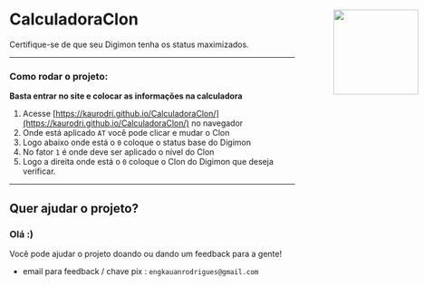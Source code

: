 # CalculadoraClon <img src="https://wikimon.net/images/thumb/f/f1/Agumon_hakase_xantibody_digimon_profile.png/800px-Agumon_hakase_xantibody_digimon_profile.png" width="150px" style="position: absolute; right: 10px">

Certifique-se de que seu Digimon tenha os status maximizados.
<hr>

### Como rodar o projeto:

**Basta entrar no site e colocar as informações na calculadora**

1. Acesse [https://kaurodri.github.io/CalculadoraClon/](https://kaurodri.github.io/CalculadoraClon/) no navegador
2. Onde está aplicado `AT` você pode clicar e mudar o Clon
3. Logo abaixo onde está o `0` coloque o status base do Digimon
4. No fator `1` é onde deve ser aplicado o nível do Clon
5. Logo a direita onde está o `0` coloque o Clon do Digimon que deseja verificar.

<hr>

## Quer ajudar o projeto?

### Olá :)
Você pode ajudar o projeto doando ou dando um feedback para a gente!
- email para feedback / chave pix : `engkauanrodrigues@gmail.com` 

